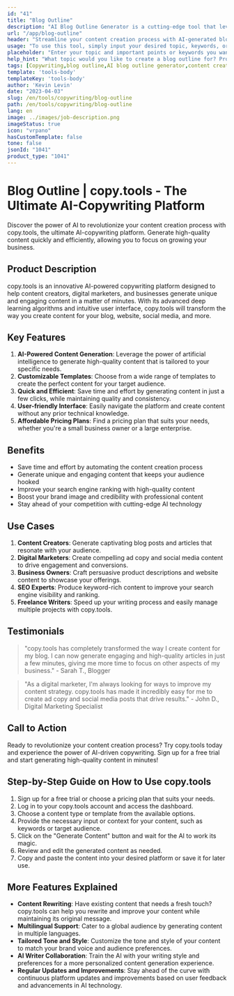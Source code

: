 ```yaml
---
id: "41"
title: "Blog Outline"
description: "AI Blog Outline Generator is a cutting-edge tool that leverages artificial intelligence to create well-structured and organized blog outlines. This powerful tool helps you save time and effort by generating clear outlines based on your chosen topic or keywords, making it easier to plan and develop engaging blog content."
url: "/app/blog-outline"
header: "Streamline your content creation process with AI-generated blog outlines."
usage: "To use this tool, simply input your desired topic, keywords, or key points. This AI-powered generator will then create a comprehensive and well-structured blog outline based on your input."
placeholder: "Enter your topic and important points or keywords you want to include in the outline, for example:\n\n Topic: The Benefits of Yoga\n\n Key Points:\n\n1. Improves flexibility\n2. Enhances mental focus\n3. Reduces stress\n\n Keywords: yoga, flexibility, mental focus, stress reduction"
help_hint: "What topic would you like to create a blog outline for? Provide some keywords or key points related to the topic and our AI will generate a well-structured blog outline based on your input. It is recommended to list the key points you want to cover in the blog post."
tags: [Copywriting,blog outline,AI blog outline generator,content creation]
template: 'tools-body'
templateKey: 'tools-body'
author: 'Kevin Levin'
date: "2023-04-03"
slug: /en/tools/copywriting/blog-outline
path: /en/tools/copywriting/blog-outline
lang: en
image: ../images/job-description.png
imageStatus: true
icon: "vrpano"
hasCustomTemplate: false
tone: false
jsonId: "1041"
product_type: "1041"
---
```

# Blog Outline | copy.tools - The Ultimate AI-Copywriting Platform

Discover the power of AI to revolutionize your content creation process with copy.tools, the ultimate AI-copywriting platform. Generate high-quality content quickly and efficiently, allowing you to focus on growing your business.

## Product Description

copy.tools is an innovative AI-powered copywriting platform designed to help content creators, digital marketers, and businesses generate unique and engaging content in a matter of minutes. With its advanced deep learning algorithms and intuitive user interface, copy.tools will transform the way you create content for your blog, website, social media, and more.

## Key Features

1. **AI-Powered Content Generation**: Leverage the power of artificial intelligence to generate high-quality content that is tailored to your specific needs.
2. **Customizable Templates**: Choose from a wide range of templates to create the perfect content for your target audience.
3. **Quick and Efficient**: Save time and effort by generating content in just a few clicks, while maintaining quality and consistency.
4. **User-friendly Interface**: Easily navigate the platform and create content without any prior technical knowledge.
5. **Affordable Pricing Plans**: Find a pricing plan that suits your needs, whether you're a small business owner or a large enterprise.

## Benefits

- Save time and effort by automating the content creation process
- Generate unique and engaging content that keeps your audience hooked
- Improve your search engine ranking with high-quality content
- Boost your brand image and credibility with professional content
- Stay ahead of your competition with cutting-edge AI technology

## Use Cases

1. **Content Creators**: Generate captivating blog posts and articles that resonate with your audience.
2. **Digital Marketers**: Create compelling ad copy and social media content to drive engagement and conversions.
3. **Business Owners**: Craft persuasive product descriptions and website content to showcase your offerings.
4. **SEO Experts**: Produce keyword-rich content to improve your search engine visibility and ranking.
5. **Freelance Writers**: Speed up your writing process and easily manage multiple projects with copy.tools.

## Testimonials

> "copy.tools has completely transformed the way I create content for my blog. I can now generate engaging and high-quality articles in just a few minutes, giving me more time to focus on other aspects of my business." - Sarah T., Blogger

> "As a digital marketer, I'm always looking for ways to improve my content strategy. copy.tools has made it incredibly easy for me to create ad copy and social media posts that drive results." - John D., Digital Marketing Specialist

## Call to Action

Ready to revolutionize your content creation process? Try copy.tools today and experience the power of AI-driven copywriting. Sign up for a free trial and start generating high-quality content in minutes!

## Step-by-Step Guide on How to Use copy.tools

1. Sign up for a free trial or choose a pricing plan that suits your needs.
2. Log in to your copy.tools account and access the dashboard.
3. Choose a content type or template from the available options.
4. Provide the necessary input or context for your content, such as keywords or target audience.
5. Click on the "Generate Content" button and wait for the AI to work its magic.
6. Review and edit the generated content as needed.
7. Copy and paste the content into your desired platform or save it for later use.

## More Features Explained

- **Content Rewriting**: Have existing content that needs a fresh touch? copy.tools can help you rewrite and improve your content while maintaining its original message.
- **Multilingual Support**: Cater to a global audience by generating content in multiple languages.
- **Tailored Tone and Style**: Customize the tone and style of your content to match your brand voice and audience preferences.
- **AI Writer Collaboration**: Train the AI with your writing style and preferences for a more personalized content generation experience.
- **Regular Updates and Improvements**: Stay ahead of the curve with continuous platform updates and improvements based on user feedback and advancements in AI technology.
